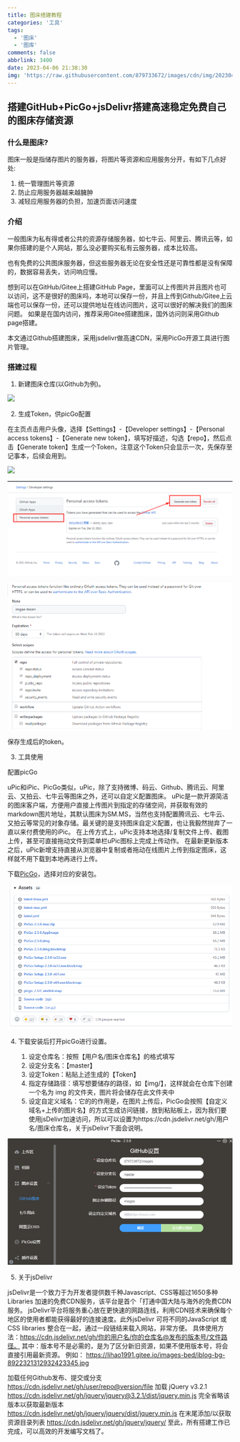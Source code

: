 ```yaml
---
title: 图床搭建教程
categories: '工具'
tags:
  - '图床'
  - '图库'
comments: false
abbrlink: 3400
date: 2023-04-06 21:38:30
img: 'https://raw.githubusercontent.com/879733672/images/cdn/img/202304262151770.png'
---
```


## 搭建GitHub+PicGo+jsDelivr搭建高速稳定免费自己的图床存储资源

### 什么是图床?

图床一般是指储存图片的服务器，将图片等资源和应用服务分开，有如下几点好处: 
1. 统一管理图片等资源
2. 防止应用服务器越来越臃肿
3. 减轻应用服务器的负担，加速页面访问速度

### 介绍

一般图床为私有得或者公共的资源存储服务器，如七牛云、阿里云、腾讯云等，如果你搭建的是个人网站，那么没必要购买私有云服务器，成本比较高。

也有免费的公共图床服务器，但这些服务器无论在安全性还是可靠性都是没有保障的，数据容易丢失，访问响应慢。

想到可以在GitHub/Gitee上搭建GitHub Page，里面可以上传图片并且图片也可以访问，这不是很好的图床吗，本地可以保存一份，并且上传到Github/Gitee上云端也可以保存一份，还可以提供地址在线访问图片，这可以很好的解决我们的图床问题。
如果是在国内访问，推荐采用Gitee搭建图床，国外访问则采用Github page搭建。

本文通过Github搭建图床，采用jsdelivr做高速CDN，采用PicGo开源工具进行图片管理。

### 搭建过程

1. 新建图床仓库(以Github为例)。

![](https://cdn.jsdelivr.net/gh/879733672/images/img/2021-11-18_000824.png)

2. 生成Token，供picGo配置

在主页点击用户头像，选择【Settings】-【Developer settings】-【Personal access tokens】-【Generate new token】，填写好描述，勾选【repo】，然后点击【Generate token】生成一个Token，注意这个Token只会显示一次，先保存至记事本，后续会用到。

![](https://cdn.jsdelivr.net/gh/879733672/images/img/2021-11-18_001722.png)

![](https://raw.githubusercontent.com/879733672/images/master/img/2021-11-18_001849.png)

![](https://raw.githubusercontent.com/879733672/images/master/img/2021-11-18_002027.png)

保存生成后的token。

3. 工具使用

配置picGo

uPic和iPic、PicGo类似，uPic，除了支持微博、码云、Github、腾讯云、阿里云、又拍云、七牛云等图床之外，还可以自定义配置图床。
uPic是一款开源简洁的图床客户端，方便用户直接上传图片到指定的存储空间，并获取有效的markdown图片地址，其默认图床为SM.MS，当然也支持配置腾讯云、七牛云、又拍云等常见的对象存储。最关键的是支持图床自定义配置，也让我毅然抛弃了一直以来付费使用的iPic。
在上传方式上，uPic支持本地选择/复制文件上传、截图上传，甚至可直接拖动文件到菜单栏uPic图标上完成上传动作。
在最新更新版本之后，uPic新增支持直接从浏览器中复制或者拖动在线图片上传到指定图床，这样就不用下载到本地再进行上传。


下载[PicGo](https://github.com/Molunerfinn/picgo/releases)，选择对应的安装包。

![](https://raw.githubusercontent.com/879733672/images/master/img/2021-11-18_002734.png)


4. 下载安装后打开picGo进行设置。

    1. 设定仓库名：按照【用户名/图床仓库名】的格式填写
    2. 设定分支名：【master】
    3. 设定Token：粘贴上述生成的【Token】
    4. 指定存储路径：填写想要储存的路径，如【img/】，这样就会在仓库下创建一个名为 img 的文件夹，图片将会储存在此文件夹中
    5. 设定自定义域名：它的的作用是，在图片上传后，PicGo会按照【自定义域名+上传的图片名】的方式生成访问链接，放到粘贴板上，因为我们要使用jsDelivr加速访问，所以可以设置为https://cdn.jsdelivr.net/gh/用户名/图床仓库名，关于jsDelivr下面会说明。

![](https://raw.githubusercontent.com/879733672/images/master/img/2021-11-18_011902.png)


5. 关于jsDelivr

jsDelivr是一个致力于为开发者提供数千种Javascript、CSS等超过1650多种 Libraries 加速的免费CDN服务，该平台是首个「打通中国大陆与海外的免费CDN服务。
jsDelivr平台将服务重心放在更快速的网路连线，利用CDN技术来确保每个地区的使用者都能获得最好的连接速度。此外jsDelivr 可将不同的JavaScript 或CSS libraries 整合在一起，通过一段链结来载入网站，非常方便。
具体使用方法：https://cdn.jsdelivr.net/gh/你的用户名/你的仓库名@发布的版本号/文件路径。
其中：版本号不是必需的，是为了区分新旧资源，如果不使用版本号，将会直接引用最新资源。
例如：
https://lihao1991.gitee.io/images-bed/iblog-bg-8922321312932423345.jpg

加载任何Github发布、提交或分支
https://cdn.jsdelivr.net/gh/user/repo@version/file
加载 jQuery v3.2.1
https://cdn.jsdelivr.net/gh/jquery/jquery@3.2.1/dist/jquery.min.js
完全省略该版本以获取最新版本
https://cdn.jsdelivr.net/gh/jquery/jquery/dist/jquery.min.js
在末尾添加/以获取资源目录列表
https://cdn.jsdelivr.net/gh/jquery/jquery/
至此，所有搭建工作已完成，可以高效的开发编写文档了。
